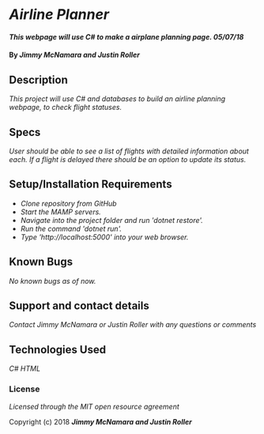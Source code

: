 # _Airline Planner_

#### _This webpage will use C# to make a airplane planning page. 05/07/18_

#### By _**Jimmy McNamara and Justin Roller**_

## Description

_This project will use C# and databases to build an airline planning webpage, to check flight statuses._

## Specs

_User should be able to see a list of flights with detailed information about each._
_If a flight is delayed there should be an option to update its status._

## Setup/Installation Requirements

* _Clone repository from GitHub_
* _Start the MAMP servers._
* _Navigate into the project folder and run 'dotnet restore'._
* _Run the command 'dotnet run'._
* _Type 'http://localhost:5000' into your web browser._

## Known Bugs

_No known bugs as of now._

## Support and contact details

_Contact Jimmy McNamara or Justin Roller with any questions or comments_

## Technologies Used

_C#_
_HTML_

### License

*Licensed through the MIT open resource agreement*

Copyright (c) 2018 **_Jimmy McNamara and Justin Roller_**
